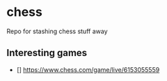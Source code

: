 # chess
Repo for stashing chess stuff away

## Interesting games
- [] https://www.chess.com/game/live/6153055559
